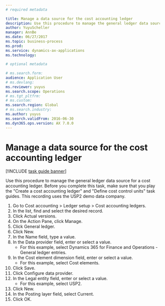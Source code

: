 ```yaml
--- 
# required metadata 
 
title: Manage a data source for the cost accounting ledger
description: Use this procedure to manage the general ledger data source for a cost accounting ledger. 
author: YuyuScheller
manager: AnnBe 
ms.date: 06/27/2017
ms.topic: business-process 
ms.prod:  
ms.service: dynamics-ax-applications 
ms.technology:  
 
# optional metadata 
 
# ms.search.form:   
audience: Application User 
# ms.devlang:  
ms.reviewer: yuyus
ms.search.scope: Operations 
# ms.tgt_pltfrm:  
# ms.custom:  
ms.search.region: Global
# ms.search.industry: 
ms.author: yuyus
ms.search.validFrom: 2016-06-30 
ms.dyn365.ops.version: AX 7.0.0 
---
```

# Manage a data source for the cost accounting ledger

[!INCLUDE [task guide banner](../../includes/task-guide-banner.md)]

Use this procedure to manage the general ledger data source for a cost accounting ledger. Before you complete this task, make sure that you play the "Create a cost accounting ledger" and "Define cost control units" task guides. This recording uses the USP2 demo data company.

1. Go to Cost accounting > Ledger setup > Cost accounting ledgers.
2. In the list, find and select the desired record.
3. Click Actual versions.
4. On the Action Pane, click Manage.
5. Click General ledger.
6. Click New.
7. In the Name field, type a value.
8. In the Data provider field, enter or select a value.
    * For this example, select Dynamics 365 for Finance and Operations - General ledger entries.  
9. In the Cost element dimension field, enter or select a value.
    * For this example, select Cost elements.  
10. Click Save.
11. Click Configure data provider.
12. In the Legal entity field, enter or select a value.
    * For this example, select USP2.  
13. Click New.
14. In the Posting layer field, select Current.
15. Click OK.

